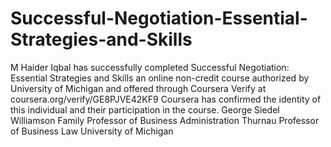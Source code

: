 # Successful-Negotiation-Essential-Strategies-and-Skills
M Haider Iqbal has successfully completed Successful Negotiation: Essential Strategies and Skills an online non-credit course authorized by University of Michigan and offered through Coursera 
Verify at coursera.org/verify/GE8PJVE42KF9
Coursera has confirmed the identity of this individual and their participation in the course.
George Siedel
Williamson Family Professor of Business Administration
Thurnau Professor of Business Law
University of Michigan
